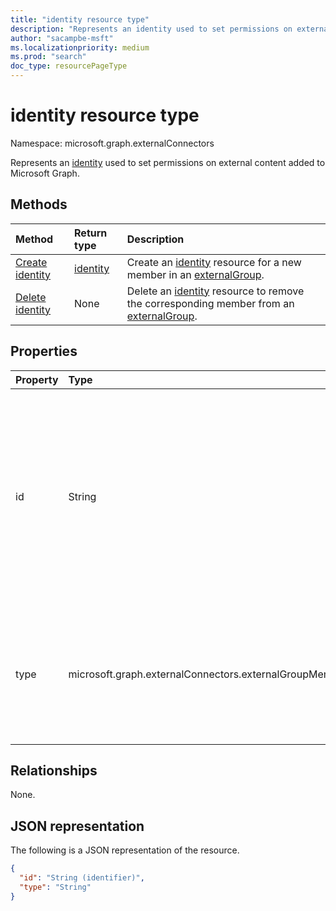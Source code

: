 ```yaml
---
title: "identity resource type"
description: "Represents an identity used to set permissions on external content added to Microsoft Graph."
author: "sacampbe-msft"
ms.localizationpriority: medium
ms.prod: "search"
doc_type: resourcePageType
---
```


# identity resource type

Namespace: microsoft.graph.externalConnectors

Represents an [identity](externalconnectors-identity.md) used to set permissions on external content added to Microsoft Graph.

## Methods
|Method|Return type|Description|
|:---|:---|:---|
|[Create identity](../api/externalconnectors-externalgroup-post-members.md)|[identity](externalconnectors-identity.md)|Create an [identity](../resources/externalconnectors-identity.md) resource for a new member in an [externalGroup](../resources/externalconnectors-externalgroup.md).|
|[Delete identity](../api/externalconnectors-identity-delete.md)|None|Delete an [identity](../resources/externalconnectors-identity.md) resource to remove the corresponding member from an [externalGroup](../resources/externalconnectors-externalgroup.md).|

## Properties

| Property       | Type                    | Description                                                          |
|:---------------|:------------------------|:---------------------------------------------------------------------|
| id             | String                  | The unique ID of the identity. It would be the objectId property in case of Azure Active Directory (Azure AD) users or groups and the **id** property of the **externalGroup** in the case of external groups.                                    |
| type           | microsoft.graph.externalConnectors.externalGroupMemberType | The type of identity. Possible values are: `user` or `group` for Azure AD identities and `externalgroup` for groups in an external system. |

## Relationships
None.

## JSON representation
The following is a JSON representation of the resource.
<!-- {
  "blockType": "resource",
  "keyProperty": "id",
  "@odata.type": "microsoft.graph.externalConnectors.identity",
  "openType": false
}
-->
``` json
{
  "id": "String (identifier)",
  "type": "String"
}
```
